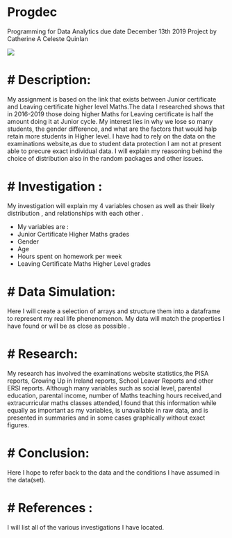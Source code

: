 # Progdec

 Programming for Data Analytics due date December 13th 2019
 Project by Catherine A Celeste Quinlan
 
 ![](siora.jpg)
 
 
 # # Description:
 My assignment is based on the link that exists between Junior certificate and Leaving certificate higher level Maths.The data I researched shows that in  2016-2019 those doing higher Maths for Leaving certificate is half the amount doing it at Junior cycle. My interest lies in why we lose so many students, the gender difference, and what are the factors that would halp retain more students in Higher level.
 I have had to rely on the data on the examinations website,as due to student data protection I am not at present able to precure exact individual data.
 I will explain my reasoning behind the choice of distribution also in the random packages and other issues.
  
 
 # # Investigation :
 My investigation will explain my 4 variables chosen as well as their likely distribution , and relationships with each other .
 * My variables are :
 * Junior Certificate Higher Maths grades
 * Gender
 * Age 
 * Hours spent on homework per week
 * Leaving Certificate Maths Higher Level grades
 
 # # Data Simulation:
 Here I will create a selection of arrays and structure them into a dataframe to represent my real life phenenomenon. My data will match the properties I have found or will be  as close as possible .
 
 
 # # Research:
 My research has involved the examinations website statistics,the PISA reports, Growing Up in Ireland reports, School Leaver Reports and other ERSI reports.
 Although many variables such as social level, parental education, parental income, number of Maths teaching hours received,and  extracurricular maths classes attended,I found that  this information while equally as important as my variables, is unavailable in raw data, and  is presented in summaries and in some cases graphically without exact figures.
 
 # #  Conclusion:
 Here I hope to refer back to the data and the conditions I have assumed in the data(set).
 
 # # References :
 I will list all of the various investigations I have located.
 
 